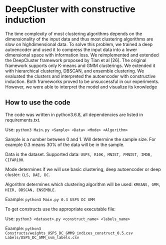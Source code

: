 # DeepCluster with constructive induction
The time complexity of most clustering algorithms depends on the dimensionality of the input data and thus most clustering algorithms are slow on highdimensional data. To solve this problem, we trained a deep autoencoder and used it to compress the input data into a lower dimensional space with information loss. We reimplemented and extended the DeepCluster framework proposed by Tian et al [26]. The original framework supports only K-means and GMM clusterings. We extended it with hierarchical clustering, DBSCAN, and ensemble clustering. We evaluated the clusters and interpreted the autoencoder with constructive induction. Both frameworks proved to be unsuccessful in our experiments. However, we were able to interpret the model and visualize its knowledge

## How to use the code
The code was written in python3.6.8, all dependencies are listed in requirements.txt.

Use: `python3 Main.py <Sample> <Data> <Mode> <Algorithm>`

Sample is a number between 0 and 1. Will determine the sample size. For example 0.3 means 30% of the data will be in the sample.

Data is the dataset. Supported data: `USPS, R10K, MNIST, FMNIST, IMDB, CIFAR100`.

Mode determines if we will use basic clustering, deep autoencoder or deep cluster: `CLS, DAE, DC`.

Algorithm determines which clustering algorithm will be used: `KMEANS, GMM, HIER, DBSCAN, ENSEMBLE`.

Example: `python3 Main.py 0.3 USPS DC GMM`

To get constructs use the appropriate executable file:

Use: `python3 <dataset>.py <construct_name> <labels_name>`

Example: `python3 Constructs/weights_USPS_DC_GMM9_indices_construct_0.5.csv Labels/USPS_DC_GMM_svm_labels.csv`